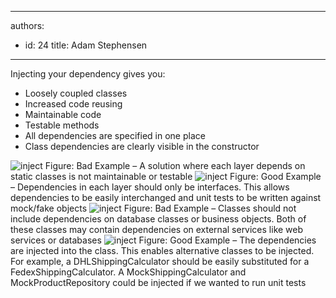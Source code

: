 

---
authors:
  - id: 24
    title: Adam Stephensen
---




<span class='intro'> <p>Injecting your dependency gives you&#58;</p>
<ul>
<li>Loosely coupled classes</li>
<li>Increased code reusing</li>
<li>Maintainable code</li>
<li>Testable methods</li>
<li>All dependencies are specified in one place </li>
<li>Class dependencies are clearly visible in the constructor</li>
</ul>
 </span>

<img alt="inject" src="/SoftwareDevelopment/RulesToBetterMVC/PublishingImages/inject-bad-1.jpg" class="ms-rteCustom-ImageArea" />
<span class="ms-rteCustom-FigureBad">Figure&#58; Bad Example – A solution where each layer depends on static classes is not maintainable or testable</span>

<img alt="inject" src="/SoftwareDevelopment/RulesToBetterMVC/PublishingImages/inject-good-1.jpg" class="ms-rteCustom-ImageArea" />
<span class="ms-rteCustom-FigureGood">Figure&#58; Good Example – Dependencies in each layer should only be interfaces. This allows dependencies to be easily interchanged and unit tests to be written against mock/fake objects</span>

<img alt="inject" src="/SoftwareDevelopment/RulesToBetterMVC/PublishingImages/inject-bad-2.jpg" class="ms-rteCustom-ImageArea" />
<span class="ms-rteCustom-FigureBad">Figure&#58; Bad Example – Classes should not include dependencies on database classes or business objects. Both of these classes may contain dependencies on external services like web services or databases</span>

<img alt="inject" src="/SoftwareDevelopment/RulesToBetterMVC/PublishingImages/inject-good-2.jpg" class="ms-rteCustom-ImageArea" />
<span class="ms-rteCustom-FigureGood">Figure&#58; Good Example – The dependencies are injected into the class. This enables alternative classes to be injected. For example, a DHLShippingCalculator should be easily substituted for a FedexShippingCalculator. A MockShippingCalculator and MockProductRepository could be injected if we wanted to run unit tests</span>



